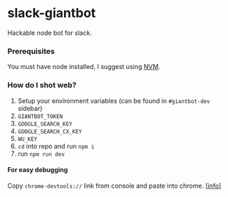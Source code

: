 # slack-giantbot
Hackable node bot for slack.

### Prerequisites
You must have node installed, I suggest using [NVM](https://github.com/creationix/nvm).

### How do I shot web?
1. Setup your environment variables (can be found in `#giantbot-dev` sidebar)
  1. `GIANTBOT_TOKEN`
  2. `GOOGLE_SEARCH_KEY`
  3. `GOOGLE_SEARCH_CX_KEY`
  4. `WU_KEY`
2. `cd` into repo and run `npm i`
3. run `npm run dev`

#### For easy debugging
Copy `chrome-devtools://` link from console and paste into chrome. [[info](https://medium.com/@mvuksano/using-chrome-dev-tools-to-debug-node-app-45f6fce08469#.oxpuhg7fl)]
